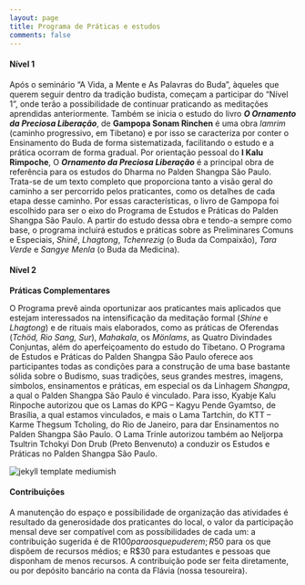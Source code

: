 ```yaml
---
layout: page
title: Programa de Práticas e estudos
comments: false
---
```



#### Nível 1

Após o seminário “A Vida, a Mente e As Palavras do Buda”, àqueles que querem seguir dentro da tradição budista, começam a participar do “Nível 1”, onde terão a possibilidade de continuar praticando as meditações aprendidas anteriormente. Também se inicia o estudo do livro <i><b>O Ornamento da Preciosa Liberação</b></i>, de <b>Gampopa Sonam Rinchen</b> é uma obra <i>lamrim</i> (caminho progressivo, em Tibetano) e por isso se caracteriza por conter o Ensinamento do Buda de forma sistematizada, facilitando o estudo e a prática ocorram de forma gradual. Por orientação pessoal do <b>I Kalu Rimpoche</b>, O <i><b>Ornamento da Preciosa Liberação</b></i> é a principal obra de referência para os estudos do Dharma no Palden Shangpa São Paulo. Trata-se de um texto completo que proporciona tanto a visão geral do caminho a ser percorrido pelos praticantes, como os detalhes de cada etapa desse caminho.
Por essas características, o livro de Gampopa foi escolhido para ser o eixo do Programa de Estudos e Práticas do Palden Shangpa São Paulo. A partir do estudo dessa obra e tendo-a sempre como base, o programa incluirá estudos e práticas sobre as Preliminares Comuns e Especiais, <i>Shinê</i>, <i>Lhagtong</i>, <i>Tchenrezig</i> (o Buda da Compaixão), <i>Tara Verde</i> e <i>Sangye Menla</i> (o Buda da Medicina).

#### Nível 2

**Práticas Complementares**

O Programa prevê ainda oportunizar aos praticantes mais aplicados que estejam interessados na intensificação da meditação formal (<i>Shine</i> e <i>Lhagtong</i>) e de rituais mais elaborados, como as práticas de Oferendas (<i>Tchöd, Rio Sang, Sur</i>), <i>Mahakala</i>, os <i>Mönlams</i>, as Quatro Divindades Conjuntas, além do aperfeiçoamento do estudo do Tibetano.
O Programa de Estudos e Práticas do Palden Shangpa São Paulo oferece aos participantes todas as condições para a construção de uma base bastante sólida sobre o Budismo, suas tradições, seus grandes mestres, imagens, símbolos, ensinamentos e práticas, em especial os da Linhagem <i>Shangpa</i>, a qual o Palden Shangpa São Paulo é vinculado.
Para isso, Kyabje Kalu Rinpoche autorizou que os Lamas do KPG – Kagyu Pende Gyamtso, de Brasília, a qual estamos vinculados, e mais o Lama Tartchin, do KTT – Karme Thegsum Tcholing, do Rio de Janeiro, para dar Ensinamentos no Palden Shangpa São Paulo. O Lama Trinle autorizou também ao Neljorpa Tsultrin Tchokyi Don Drub (Preto Benvenuto) a conduzir os Estudos e Práticas no Palden Shangpa São Paulo.
  
![jekyll template mediumish]({{site.baseurl}}/assets/images/kalu-i.jpg)

#### Contribuições

A manutenção do espaço e possibilidade de organização das atividades é resultado da generosidade dos praticantes do local, o valor da participação mensal deve ser compatível com as possibilidades de cada um: a contribuição sugerida é de R$100 para os que puderem; R$50 para os que dispõem de recursos médios; e R$30 para estudantes e pessoas que disponham de menos recursos. A contribuição pode ser feita diretamente, ou por depósito bancário na conta da Flávia (nossa tesoureira).
